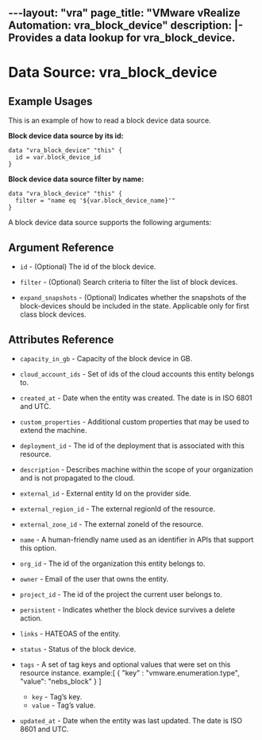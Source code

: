 ---layout: "vra"
page_title: "VMware vRealize Automation: vra_block_device"
description: |-
  Provides a data lookup for vra_block_device.
---

# Data Source: vra_block_device
## Example Usages

This is an example of how to read a block device data source.

**Block device data source by its id:**
```hcl
data "vra_block_device" "this" {
  id = var.block_device_id
}

```

**Block device data source filter by name:**

```hcl
data "vra_block_device" "this" {
  filter = "name eq '${var.block_device_name}'"
}

```

A block device data source supports the following arguments:

## Argument Reference
* `id` - (Optional) The id of the block device.

* `filter` - (Optional) Search criteria to filter the list of block devices.

* `expand_snapshots` - (Optional) Indicates whether the snapshots of the block-devices should be included in the state. Applicable only for first class block devices.

## Attributes Reference

* `capacity_in_gb` - Capacity of the block device in GB.

* `cloud_account_ids` - Set of ids of the cloud accounts this entity belongs to.

* `created_at` - Date when the entity was created. The date is in ISO 6801 and UTC.

* `custom_properties` - Additional custom properties that may be used to extend the machine.

* `deployment_id` - The id of the deployment that is associated with this resource.

* `description` - Describes machine within the scope of your organization and is not propagated to the cloud.

* `external_id` - External entity Id on the provider side.

* `external_region_id` - The external regionId of the resource.

* `external_zone_id` - The external zoneId of the resource.

* `name` - A human-friendly name used as an identifier in APIs that support this option.

* `org_id` - The id of the organization this entity belongs to.

* `owner` - Email of the user that owns the entity.

* `project_id` - The id of the project the current user belongs to.

* `persistent` - Indicates whether the block device survives a delete action.

* `links` - HATEOAS of the entity.

* `status` - Status of the block device.

* `tags` - A set of tag keys and optional values that were set on this resource instance.
example:[ { "key" : "vmware.enumeration.type", "value": "nebs_block" } ]
  * `key` - Tag’s key.
  * `value` - Tag’s value.

* `updated_at` - Date when the entity was last updated. The date is ISO 8601 and UTC.




